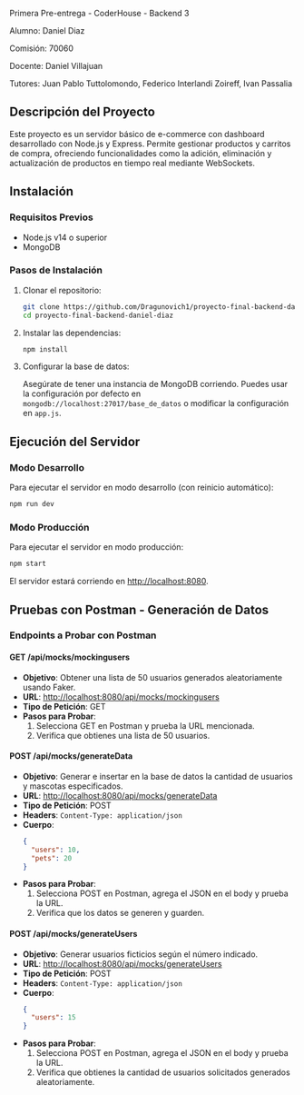 Primera Pre-entrega - CoderHouse - Backend 3

Alumno: Daniel Diaz

Comisión: 70060

Docente: Daniel Villajuan

Tutores: Juan Pablo Tuttolomondo, Federico Interlandi Zoireff, Ivan Passalia

## Descripción del Proyecto

Este proyecto es un servidor básico de e-commerce con dashboard desarrollado con Node.js y Express. Permite gestionar productos y carritos de compra, ofreciendo funcionalidades como la adición, eliminación y actualización de productos en tiempo real mediante WebSockets.

## Instalación

### Requisitos Previos

- Node.js v14 o superior
- MongoDB

### Pasos de Instalación

1. Clonar el repositorio:

   ```bash
   git clone https://github.com/Dragunovich1/proyecto-final-backend-daniel-diaz
   cd proyecto-final-backend-daniel-diaz
   ```

2. Instalar las dependencias:

   ```bash
   npm install
   ```

3. Configurar la base de datos:

   Asegúrate de tener una instancia de MongoDB corriendo. Puedes usar la configuración por defecto en `mongodb://localhost:27017/base_de_datos` o modificar la configuración en `app.js`.

## Ejecución del Servidor

### Modo Desarrollo

Para ejecutar el servidor en modo desarrollo (con reinicio automático):

```bash
npm run dev
```

### Modo Producción

Para ejecutar el servidor en modo producción:

```bash
npm start
```

El servidor estará corriendo en [http://localhost:8080](http://localhost:8080).

## Pruebas con Postman - Generación de Datos

### Endpoints a Probar con Postman

#### GET /api/mocks/mockingusers

- **Objetivo**: Obtener una lista de 50 usuarios generados aleatoriamente usando Faker.
- **URL**: [http://localhost:8080/api/mocks/mockingusers](http://localhost:8080/api/mocks/mockingusers)
- **Tipo de Petición**: GET
- **Pasos para Probar**:
  1. Selecciona GET en Postman y prueba la URL mencionada.
  2. Verifica que obtienes una lista de 50 usuarios.

#### POST /api/mocks/generateData

- **Objetivo**: Generar e insertar en la base de datos la cantidad de usuarios y mascotas especificados.
- **URL**: [http://localhost:8080/api/mocks/generateData](http://localhost:8080/api/mocks/generateData)
- **Tipo de Petición**: POST
- **Headers**: `Content-Type: application/json`
- **Cuerpo**:
  ```json
  {
    "users": 10,
    "pets": 20
  }
  ```
- **Pasos para Probar**:
  1. Selecciona POST en Postman, agrega el JSON en el body y prueba la URL.
  2. Verifica que los datos se generen y guarden.

#### POST /api/mocks/generateUsers

- **Objetivo**: Generar usuarios ficticios según el número indicado.
- **URL**: [http://localhost:8080/api/mocks/generateUsers](http://localhost:8080/api/mocks/generateUsers)
- **Tipo de Petición**: POST
- **Headers**: `Content-Type: application/json`
- **Cuerpo**:
  ```json
  {
    "users": 15
  }
  ```
- **Pasos para Probar**:
  1. Selecciona POST en Postman, agrega el JSON en el body y prueba la URL.
  2. Verifica que obtienes la cantidad de usuarios solicitados generados aleatoriamente.
